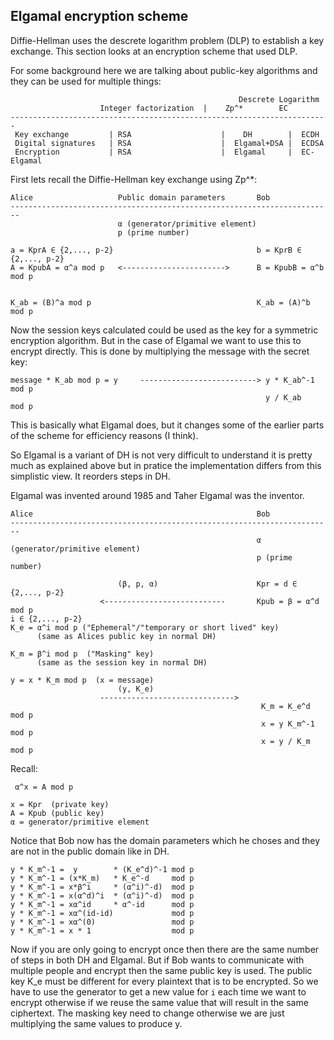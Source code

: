 ## Elgamal encryption scheme
Diffie-Hellman uses the descrete logarithm problem (DLP) to establish a key
exchange. This section looks at an encryption scheme that used DLP.

For some background here we are talking about public-key algorithms and they
can be used for multiple things:
```
                                                   Descrete Logarithm
	                Integer factorization  |    Zp^*        EC 
-----------------------------------------------------------------------
 Key exchange         | RSA                    |    DH        |  ECDH
 Digital signatures   | RSA                    |  Elgamal+DSA |  ECDSA
 Encryption           | RSA                    |  Elgamal     |  EC-Elgamal
```


First lets recall the Diffie-Hellman key exchange using Zp^*:
```                                                                             
Alice                   Public domain parameters       Bob
------------------------------------------------------------------------
                        α (generator/primitive element)
                        p (prime number)

a = KprA ∈ {2,..., p-2}                                b = KprB ∈ {2,..., p-2}
A = KpubA = α^a mod p   <----------------------->      B = KpubB = α^b mod p


K_ab = (B)^a mod p                                     K_ab = (A)^b mod p
```
Now the session keys calculated could be used as the key for a symmetric
encryption algorithm. But in the case of Elgamal we want to use this to encrypt
directly. This is done by multiplying the message with the secret key:
```
message * K_ab mod p = y     --------------------------> y * K_ab^-1 mod p
                                                         y / K_ab    mod p
```
This is basically what Elgamal does, but it changes some of the earlier parts
of the scheme for efficiency reasons (I think).

So Elgamal is a variant of DH is not very difficult to understand it is pretty
much as explained above but in pratice the implementation differs from this
simplistic view. It reorders steps in DH.

Elgamal was invented around 1985 and Taher Elgamal was the inventor. 


```                                                                             
Alice                                                  Bob
------------------------------------------------------------------------
                                                       α (generator/primitive element)
                                                       p (prime number)
                                                       
                        (β, p, α)                      Kpr = d ∈ {2,..., p-2}
                    <---------------------------       Kpub = β = α^d mod p
i ∈ {2,..., p-2}
K_e = α^i mod p ("Ephemeral"/"temporary or short lived" key)
      (same as Alices public key in normal DH)

K_m = β^i mod p  ("Masking" key)
      (same as the session key in normal DH)

y = x * K_m mod p  (x = message)
                        (y, K_e) 
                    ------------------------------>    
                                                        K_m = K_e^d mod p
                                                        x = y K_m^-1 mod p
                                                        x = y / K_m  mod p

```

Recall:
```
 α^x = A mod p

x = Kpr  (private key)
A = Kpub (public key)
α = generator/primitive element
```

Notice that Bob now has the domain parameters which he choses and they are not
in the public domain like in DH.

```
y * K_m^-1 =  y        * (K_e^d)^-1 mod p
y * K_m^-1 = (x*K_m)   * K_e^-d     mod p
y * K_m^-1 = x*β^i     * (α^i)^-d)  mod p
y * K_m^-1 = x(α^d)^i  * (α^i)^-d)  mod p
y * K_m^-1 = xα^id     * α^-id      mod p
y * K_m^-1 = xα^(id-id)             mod p
y * K_m^-1 = xα^(0)                 mod p
y * K_m^-1 = x * 1                  mod p
```

Now if you are only going to encrypt once then there are the same number of
steps in both DH and Elgamal. But if Bob wants to communicate with multiple
people and encrypt then the same public key is used.
The public key K_e must be different for every plaintext that is to be
encrypted. So we have to use the generator to get a new value for `i` each
time we want to encrypt otherwise if we reuse the same value that will result
in the same ciphertext. The masking key need to change otherwise we are just
multiplying the same values to produce y.
